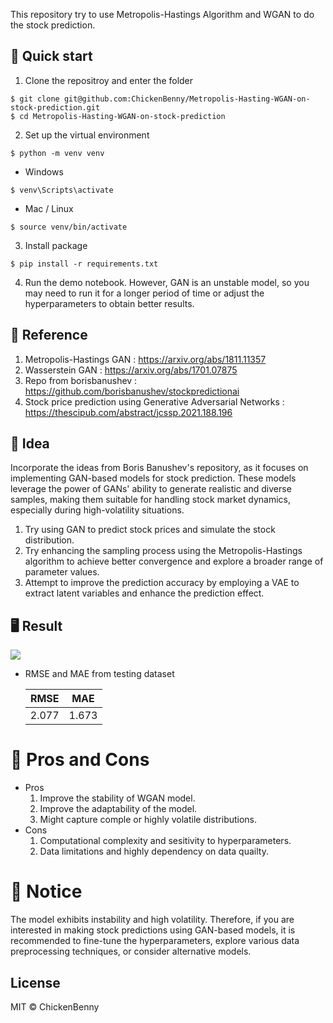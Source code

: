 This repository try to use Metropolis-Hastings Algorithm and WGAN to do the stock prediction.
## :dash: Quick start
1. Clone the repositroy and enter the folder
```
$ git clone git@github.com:ChickenBenny/Metropolis-Hasting-WGAN-on-stock-prediction.git
$ cd Metropolis-Hasting-WGAN-on-stock-prediction
```
2. Set up the virtual environment
```
$ python -m venv venv
```
* Windows
```
$ venv\Scripts\activate
```
* Mac / Linux
```
$ source venv/bin/activate
```
3. Install package
```
$ pip install -r requirements.txt
```
4. Run the demo notebook. However, GAN is an unstable model, so you may need to run it for a longer period of time or adjust the hyperparameters to obtain better results.


## 🔽 Reference
1. Metropolis-Hastings GAN : https://arxiv.org/abs/1811.11357
2. Wasserstein GAN : https://arxiv.org/abs/1701.07875
3. Repo from borisbanushev :
https://github.com/borisbanushev/stockpredictionai
4. Stock price prediction using Generative Adversarial Networks : https://thescipub.com/abstract/jcssp.2021.188.196

## 🌟 Idea
Incorporate the ideas from Boris Banushev's repository, as it focuses on implementing GAN-based models for stock prediction. These models leverage the power of GANs' ability to generate realistic and diverse samples, making them suitable for handling stock market dynamics, especially during high-volatility situations.
1. Try using GAN to predict stock prices and simulate the stock distribution.
2. Try enhancing the sampling process using the Metropolis-Hastings algorithm to achieve better convergence and explore a broader range of parameter values.
3. Attempt to improve the prediction accuracy by employing a VAE to extract latent variables and enhance the prediction effect.

## 🖥️ Result 
![](https://hackmd.io/_uploads/H1KioE6O3.png)
* RMSE and MAE from testing dataset


    | RMSE | MAE |
    | -------- | -------- | 
    | 2.077     | 1.673     | 

# 👀 Pros and Cons
* Pros
    1. Improve the stability of WGAN model.
    2. Improve the adaptability of the model.
    3. Might capture comple or highly volatile distributions.
* Cons
    1. Computational complexity and sesitivity to hyperparameters.
    2. Data limitations and highly dependency on data quailty.

# 🙈 Notice
The model exhibits instability and high volatility. Therefore, if you are interested in making stock predictions using GAN-based models, it is recommended to fine-tune the hyperparameters, explore various data preprocessing techniques, or consider alternative models.

## License

MIT © ChickenBenny